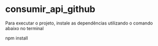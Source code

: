 # consumir_api_github

Para executar o projeto, instale as dependências utilizando o comando abaixo no terminal

npm install
